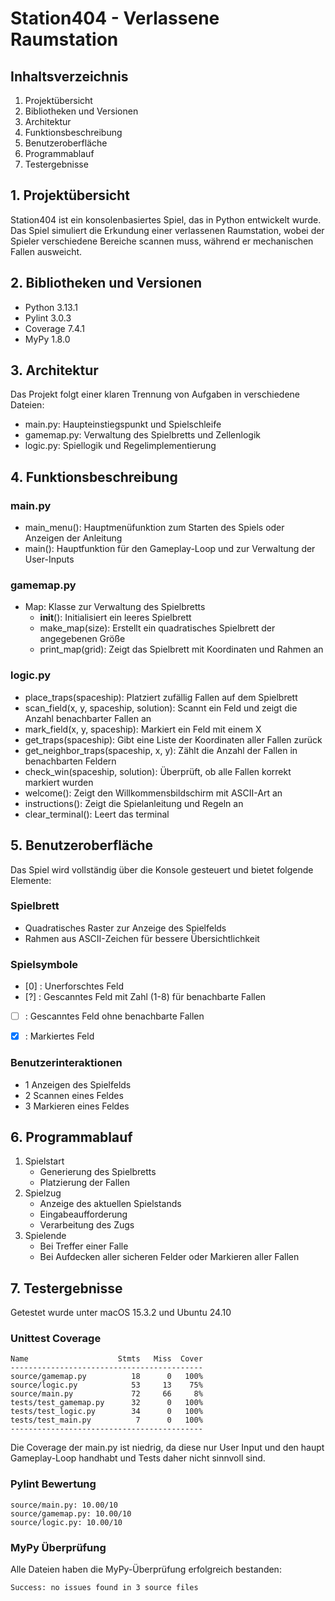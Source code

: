 # Station404 - Verlassene Raumstation

## Inhaltsverzeichnis
1. Projektübersicht
2. Bibliotheken und Versionen
3. Architektur
4. Funktionsbeschreibung
5. Benutzeroberfläche
6. Programmablauf
7. Testergebnisse

## 1. Projektübersicht
Station404 ist ein konsolenbasiertes Spiel, das in Python entwickelt wurde. Das Spiel simuliert die Erkundung einer verlassenen Raumstation, wobei der Spieler verschiedene Bereiche scannen muss, während er mechanischen Fallen ausweicht.

## 2. Bibliotheken und Versionen
- Python 3.13.1
- Pylint 3.0.3
- Coverage 7.4.1
- MyPy 1.8.0

## 3. Architektur
Das Projekt folgt einer klaren Trennung von Aufgaben in verschiedene Dateien:

- main.py: Haupteinstiegspunkt und Spielschleife
- gamemap.py: Verwaltung des Spielbretts und Zellenlogik
- logic.py: Spiellogik und Regelimplementierung

## 4. Funktionsbeschreibung

### main.py
- main_menu(): Hauptmenüfunktion zum Starten des Spiels oder Anzeigen der Anleitung
- main(): Hauptfunktion für den Gameplay-Loop und zur Verwaltung der User-Inputs

### gamemap.py
- Map: Klasse zur Verwaltung des Spielbretts
  - __init__(): Initialisiert ein leeres Spielbrett
  - make_map(size): Erstellt ein quadratisches Spielbrett der angegebenen Größe
  - print_map(grid): Zeigt das Spielbrett mit Koordinaten und Rahmen an

### logic.py
- place_traps(spaceship): Platziert zufällig Fallen auf dem Spielbrett
- scan_field(x, y, spaceship, solution): Scannt ein Feld und zeigt die Anzahl benachbarter Fallen an
- mark_field(x, y, spaceship): Markiert ein Feld mit einem X
- get_traps(spaceship): Gibt eine Liste der Koordinaten aller Fallen zurück
- get_neighbor_traps(spaceship, x, y): Zählt die Anzahl der Fallen in benachbarten Feldern
- check_win(spaceship, solution): Überprüft, ob alle Fallen korrekt markiert wurden
- welcome(): Zeigt den Willkommensbildschirm mit ASCII-Art an
- instructions(): Zeigt die Spielanleitung und Regeln an
- clear_terminal(): Leert das terminal


## 5. Benutzeroberfläche
Das Spiel wird vollständig über die Konsole gesteuert und bietet folgende Elemente:

### Spielbrett
- Quadratisches Raster zur Anzeige des Spielfelds
- Rahmen aus ASCII-Zeichen für bessere Übersichtlichkeit


### Spielsymbole
- [0] : Unerforschtes Feld
- [?] : Gescanntes Feld mit Zahl (1-8) für benachbarte Fallen
- [ ] : Gescanntes Feld ohne benachbarte Fallen
- [X] : Markiertes Feld


### Benutzerinteraktionen
- 1 Anzeigen des Spielfelds
- 2 Scannen eines Feldes
- 3 Markieren eines Feldes

## 6. Programmablauf
1. Spielstart
   - Generierung des Spielbretts
   - Platzierung der Fallen
2. Spielzug
   - Anzeige des aktuellen Spielstands
   - Eingabeaufforderung
   - Verarbeitung des Zugs
3. Spielende
   - Bei Treffer einer Falle
   - Bei Aufdecken aller sicheren Felder oder Markieren aller Fallen

## 7. Testergebnisse

Getestet wurde unter macOS 15.3.2 und Ubuntu 24.10

### Unittest Coverage
```
Name                    Stmts   Miss  Cover
-------------------------------------------
source/gamemap.py          18      0   100%
source/logic.py            53     13    75%
source/main.py             72     66     8%
tests/test_gamemap.py      32      0   100%
tests/test_logic.py        34      0   100%
tests/test_main.py          7      0   100%
-------------------------------------------
```
Die Coverage der main.py ist niedrig, da diese nur User Input und den haupt Gameplay-Loop handhabt und Tests daher nicht sinnvoll sind.

### Pylint Bewertung
```
source/main.py: 10.00/10
source/gamemap.py: 10.00/10
source/logic.py: 10.00/10
```

### MyPy Überprüfung
Alle Dateien haben die MyPy-Überprüfung erfolgreich bestanden:
```
Success: no issues found in 3 source files
```

